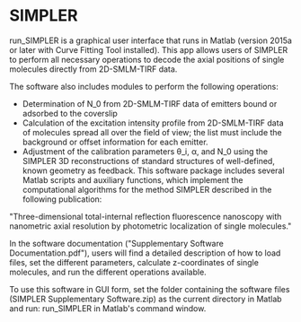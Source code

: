# SIMPLER
 run_SIMPLER is a graphical user interface that runs in Matlab (version 2015a or later with Curve Fitting Tool installed). This app allows users of SIMPLER to perform all necessary operations to decode the axial positions of single molecules directly from 2D-SMLM-TIRF data. 

 The software also includes modules to perform the following operations: 

 - Determination of N_0 from 2D-SMLM-TIRF data of emitters bound or adsorbed to the coverslip
 - Calculation of the excitation intensity profile from 2D-SMLM-TIRF data of molecules spread all over the field of view; the list must include the background or offset information for each emitter.
 - Adjustment of the calibration parameters θ_i, α, and N_0 using the SIMPLER 3D reconstructions of standard structures of well-defined, known geometry as feedback.
 This software package includes several Matlab scripts and auxiliary functions, which implement the computational algorithms for the method SIMPLER described in the following publication:

 "Three-dimensional total-internal reflection fluorescence nanoscopy with nanometric axial resolution by photometric localization of single molecules."

 In the software documentation ("Supplementary Software Documentation.pdf"), users will find a detailed description of how to load files, set the different parameters, calculate z-coordinates of single molecules, and run the different operations available. 
 
 To use this software in GUI form, set the folder containing the software files (SIMPLER Supplementary Software.zip) as the current directory in Matlab and run:
 run_SIMPLER
 in Matlab's command window.


 

 



